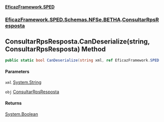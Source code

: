 #### [EficazFramework.SPED](EficazFrameworkSPED.md 'EficazFramework SPED')
### [EficazFramework.SPED.Schemas.NFSe.BETHA](EficazFramework.SPED.Schemas.NFSe.BETHA.md 'EficazFramework.SPED.Schemas.NFSe.BETHA').[ConsultarRpsResposta](EficazFramework.SPED.Schemas.NFSe.BETHA/ConsultarRpsResposta.md 'EficazFramework.SPED.Schemas.NFSe.BETHA.ConsultarRpsResposta')

## ConsultarRpsResposta.CanDeserialize(string, ConsultarRpsResposta) Method

```csharp
public static bool CanDeserialize(string xml, ref EficazFramework.SPED.Schemas.NFSe.BETHA.ConsultarRpsResposta obj);
```
#### Parameters

<a name='EficazFramework.SPED.Schemas.NFSe.BETHA.ConsultarRpsResposta.CanDeserialize(string,EficazFramework.SPED.Schemas.NFSe.BETHA.ConsultarRpsResposta).xml'></a>

`xml` [System.String](https://docs.microsoft.com/en-us/dotnet/api/System.String 'System.String')

<a name='EficazFramework.SPED.Schemas.NFSe.BETHA.ConsultarRpsResposta.CanDeserialize(string,EficazFramework.SPED.Schemas.NFSe.BETHA.ConsultarRpsResposta).obj'></a>

`obj` [ConsultarRpsResposta](EficazFramework.SPED.Schemas.NFSe.BETHA/ConsultarRpsResposta.md 'EficazFramework.SPED.Schemas.NFSe.BETHA.ConsultarRpsResposta')

#### Returns
[System.Boolean](https://docs.microsoft.com/en-us/dotnet/api/System.Boolean 'System.Boolean')